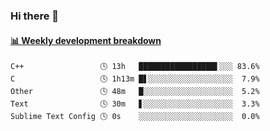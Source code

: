 ### Hi there 👋

 <!-- waka-box start -->
#### <a href="https://gist.github.com/13ec2dfdc33a50531d3efeab85c31d48" target="_blank">📊 Weekly development breakdown</a>
```text
C++                 🕓 13h   █████████████████▌░░░ 83.6%
C                   🕓 1h13m █▋░░░░░░░░░░░░░░░░░░░  7.9%
Other               🕓 48m   █░░░░░░░░░░░░░░░░░░░░  5.2%
Text                🕓 30m   ▋░░░░░░░░░░░░░░░░░░░░  3.3%
Sublime Text Config 🕓 0s    ░░░░░░░░░░░░░░░░░░░░░  0.0%
```
<!-- Powered by https://github.com/YouEclipse/waka-box-go . -->
<!-- waka-box end -->

<!--
**Alpacabla/Alpacabla** is a ✨ _special_ ✨ repository because its `README.md` (this file) appears on your GitHub profile.

Here are some ideas to get you started:

- 🔭 I’m currently working on ...
- 🌱 I’m currently learning ...
- 👯 I’m looking to collaborate on ...
- 🤔 I’m looking for help with ...
- 💬 Ask me about ...
- 📫 How to reach me: ...
- 😄 Pronouns: ...
- ⚡ Fun fact: ...
-->
